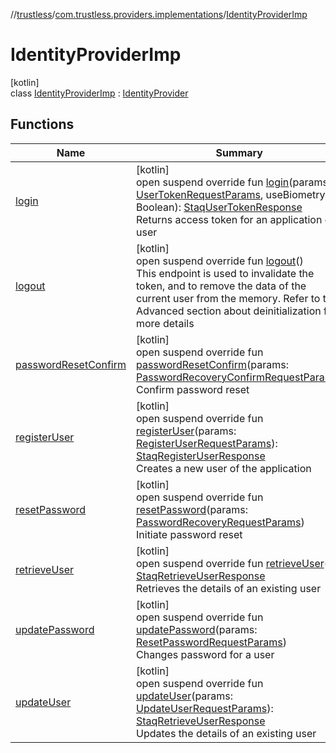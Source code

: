 //[trustless](../../../index.md)/[com.trustless.providers.implementations](../index.md)/[IdentityProviderImp](index.md)

# IdentityProviderImp

[kotlin]\
class [IdentityProviderImp](index.md) : [IdentityProvider](../../com.trustless.providers/-identity-provider/index.md)

## Functions

| Name | Summary |
|---|---|
| [login](login.md) | [kotlin]<br>open suspend override fun [login](login.md)(params: [UserTokenRequestParams](../../com.trustless.requests.identity.userToken/-user-token-request-params/index.md), useBiometry: Boolean): [StaqUserTokenResponse](../../com.trustless.requests.identity/-staq-user-token-response/index.md)<br>Returns access token for an application or user |
| [logout](logout.md) | [kotlin]<br>open suspend override fun [logout](logout.md)()<br>This endpoint is used to invalidate the token, and to remove the data of the current user from the memory. Refer to the Advanced section about deinitialization for more details |
| [passwordResetConfirm](password-reset-confirm.md) | [kotlin]<br>open suspend override fun [passwordResetConfirm](password-reset-confirm.md)(params: [PasswordRecoveryConfirmRequestParams](../../com.trustless.requests.identity.passwordRecoveryConfirm/-password-recovery-confirm-request-params/index.md))<br>Confirm password reset |
| [registerUser](register-user.md) | [kotlin]<br>open suspend override fun [registerUser](register-user.md)(params: [RegisterUserRequestParams](../../com.trustless.requests.identity.registerUser/-register-user-request-params/index.md)): [StaqRegisterUserResponse](../../com.trustless.requests.identity/-staq-register-user-response/index.md)<br>Creates a new user of the application |
| [resetPassword](reset-password.md) | [kotlin]<br>open suspend override fun [resetPassword](reset-password.md)(params: [PasswordRecoveryRequestParams](../../com.trustless.requests.identity.passwordRecovery/-password-recovery-request-params/index.md))<br>Initiate password reset |
| [retrieveUser](retrieve-user.md) | [kotlin]<br>open suspend override fun [retrieveUser](retrieve-user.md)(): [StaqRetrieveUserResponse](../../com.trustless.requests.identity/-staq-retrieve-user-response/index.md)<br>Retrieves the details of an existing user |
| [updatePassword](update-password.md) | [kotlin]<br>open suspend override fun [updatePassword](update-password.md)(params: [ResetPasswordRequestParams](../../com.trustless.requests.identity.resetPassword/-reset-password-request-params/index.md))<br>Changes password for a user |
| [updateUser](update-user.md) | [kotlin]<br>open suspend override fun [updateUser](update-user.md)(params: [UpdateUserRequestParams](../../com.trustless.requests.identity.updateUser/-update-user-request-params/index.md)): [StaqRetrieveUserResponse](../../com.trustless.requests.identity/-staq-retrieve-user-response/index.md)<br>Updates the details of an existing user |
